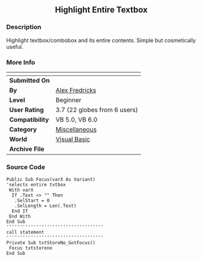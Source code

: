﻿<div align="center">

## Highlight Entire Textbox


</div>

### Description

Highlight textbox/combobox and its entire contents. Simple but cosmetically useful.
 
### More Info
 


<span>             |<span>
---                |---
**Submitted On**   |
**By**             |[Alex Fredricks](https://github.com/Planet-Source-Code/PSCIndex/blob/master/ByAuthor/alex-fredricks.md)
**Level**          |Beginner
**User Rating**    |3.7 (22 globes from 6 users)
**Compatibility**  |VB 5\.0, VB 6\.0
**Category**       |[Miscellaneous](https://github.com/Planet-Source-Code/PSCIndex/blob/master/ByCategory/miscellaneous__1-1.md)
**World**          |[Visual Basic](https://github.com/Planet-Source-Code/PSCIndex/blob/master/ByWorld/visual-basic.md)
**Archive File**   |[](https://github.com/Planet-Source-Code/alex-fredricks-highlight-entire-textbox__1-28904/archive/master.zip)





### Source Code

```
Public Sub Focus(varX As Variant)
'selects entire txtbox
 With varX
  If .Text <> "" Then
   .SelStart = 0
   .SelLength = Len(.Text)
  End If
 End With
End Sub
''''''''''''''''''''''''''''''''''''
call statement
''''''''''''''''''''''''''''''''''''
Private Sub txtStoreNo_GotFocus()
 Focus txtstoreno
End Sub
```

